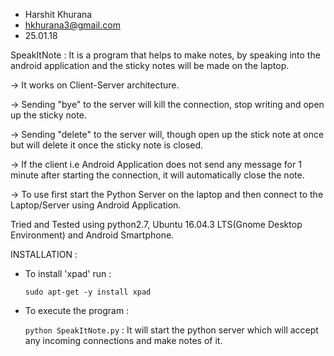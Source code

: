 * Harshit Khurana
* hkhurana3@gmail.com
* 25.01.18


SpeakItNote : It is a program that helps to make notes, by speaking into the android application and the sticky notes will be made on the laptop.

-> It works on Client-Server architecture.

-> Sending "bye" to the server will kill the connection, stop writing and open up the sticky note.

-> Sending "delete" to the server will, though open up the stick note at once but will delete it once the sticky note is closed.

-> If the client i.e Android Application does not send any message for 1 minute after starting the connection, it will automatically close the note.

-> To use first start the Python Server on the laptop and then connect to the Laptop/Server using Android Application. 

Tried and Tested using python2.7, Ubuntu 16.04.3 LTS(Gnome Desktop Environment) and Android Smartphone.

INSTALLATION :

* To install 'xpad' run :

	`sudo apt-get -y install xpad`	
 
* To execute the program :

	`python SpeakItNote.py` : It will start the python server which will accept any incoming connections and make notes of it.


